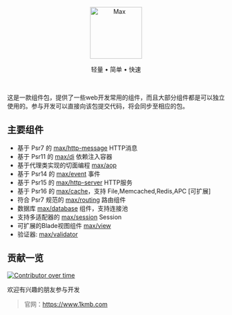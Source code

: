 <p align="center">
<img src="https://raw.githubusercontent.com/topyao/max-simple/master/public/favicon.ico" width="120" alt="Max">
</p>

<p align="center">轻量 • 简单 • 快速</p>

<p align="center">
<a href="https://github.com/topyao/max/issues"><img src="https://img.shields.io/github/issues/topyao/max" alt=""></a>
<a href="https://github.com/topyao/max"><img src="https://img.shields.io/github/stars/topyao/max" alt=""></a>
<img src="https://img.shields.io/badge/php-%3E%3D8.0-brightgreen" alt="">
<img src="https://img.shields.io/badge/license-apache%202-blue" alt="">
</p>

这是一款组件包，提供了一些web开发常用的组件，而且大部分组件都是可以独立使用的。参与开发可以直接向该包提交代码，将会同步至相应的包。

## 主要组件

- 基于 Psr7 的 [max/http-message](https://github.com/topyao/max-http-message) HTTP消息
- 基于 Psr11 的 [max/di](https://github.com/topyao/max-di) 依赖注入容器
- 基于代理类实现的切面编程 [max/aop](https://github.com/topyao/max-aop)
- 基于 Psr14 的 [max/event](https://github.com/topyao/max-event) 事件
- 基于 Psr15 的 [max/http-server](https://github.com/topyao/max-http-server) HTTP服务
- 基于 Psr16 的 [max/cache](https://github.com/topyao/max-cache)，支持 File,Memcached,Redis,APC [可扩展]
- 符合 Psr7 规范的 [max/routing](https://github.com/topyao/max-routing) 路由组件
- 数据库 [max/database](https://github.com/topyao/max-database) 组件，支持连接池
- 支持多适配器的 [max/session](https://github.com/topyao/max-session) Session
- 可扩展的Blade视图组件 [max/view](https://github.com/topyao/max-view)
- 验证器: [max/validator](https://github.com/topyao/max-validator)

## 贡献一览

[![Contributor over time](https://contributor-overtime-api.apiseven.com/contributors-svg?chart=contributorOverTime&repo=topyao/max)](https://contributor-overtime-api.apiseven.com/contributors-svg?chart=contributorOverTime&repo=topyao/max)

欢迎有兴趣的朋友参与开发

> 官网：https://www.1kmb.com
